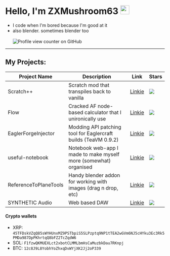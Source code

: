 # Hello, I'm ZXMushroom63 <img src="https://avatars.githubusercontent.com/u/116805577" width=28>
- I code when I'm bored because I'm good at it
- also blender. sometimes blender too\
\
![Profile view counter on GitHub](https://komarev.com/ghpvc/?username=ZXMushroom63)
-------
## My Projects:
| Project Name | Description | Link | Stars |
| -------- | ------- | ------- | ------- |
| Scratch++ | Scratch mod that transpiles back to vanilla  |  [Linkie](https://github.com/ZXMushroom63/scratch-gui) | ![](https://img.shields.io/github/stars/ZXMushroom63/scratch-gui?style=social) |
| Flow | Cracked AF node-based calculator that I unironically use |  [Linkie](https://github.com/ZXMushroom63/Flow) | ![](https://img.shields.io/github/stars/ZXMushroom63/Flow?style=social) |
| EaglerForgeInjector | Modding API patching tool for Eaglercraft builds (TeaVM 0.9.2) | [Linkie](https://github.com/eaglerforge/EaglerForgeInjector/) | ![](https://img.shields.io/github/stars/EaglerForge/EaglerForgeInjector?style=social) |
| useful-notebook | Notebook web-app I made to make myself more (somewhat) organised |  [Linkie](https://github.com/ZXMushroom63/useful-notebook) | ![](https://img.shields.io/github/stars/ZXMushroom63/useful-notebook?style=social) |
| ReferenceToPlaneTools | Handy blender addon for working with images (drag n drop, etc) |  [Linkie](https://github.com/ZXMushroom63/ReferenceToPlaneTools) | ![](https://img.shields.io/github/stars/ZXMushroom63/ReferenceToPlaneTools?style=social) |
| SYNTHETIC Audio | Web based DAW |  [Linkie](https://github.com/ZXMushroom63/synthetic-audio) | ![](https://img.shields.io/github/stars/ZXMushroom63/synthetic-audio?style=social) |

#### Crypto wallets
- XRP: `45TFDskVZqQ85sWYHUnxMZ9PSTbpiS5SLPzptq9NP1tTEA2wGVm6NJ5cHYku3Ec3Rk5PMDa987DpPKhrtqQ8bFZ2TcZqdW6`
- SOL: `F1fzwQKMUEXLct2xbotCLMMLbmHsCaMuzbkDau7RKnpj`
- BTC: `12c8J9L8YobhYoZhxqDvWYjXK2Jj2oP339`

